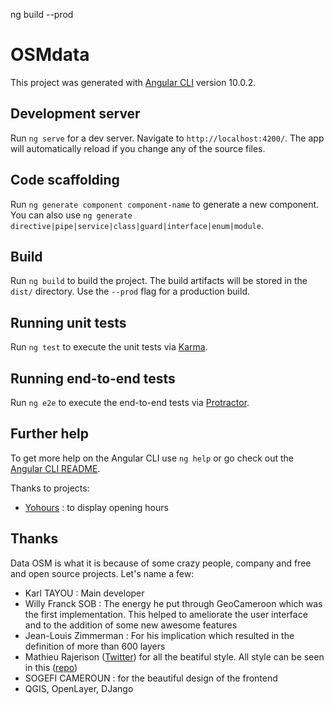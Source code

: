 
ng build --prod


# OSMdata

This project was generated with [Angular CLI](https://github.com/angular/angular-cli) version 10.0.2.

## Development server

Run `ng serve` for a dev server. Navigate to `http://localhost:4200/`. The app will automatically reload if you change any of the source files.

## Code scaffolding

Run `ng generate component component-name` to generate a new component. You can also use `ng generate directive|pipe|service|class|guard|interface|enum|module`.

## Build

Run `ng build` to build the project. The build artifacts will be stored in the `dist/` directory. Use the `--prod` flag for a production build.

## Running unit tests

Run `ng test` to execute the unit tests via [Karma](https://karma-runner.github.io).

## Running end-to-end tests

Run `ng e2e` to execute the end-to-end tests via [Protractor](http://www.protractortest.org/).

## Further help

To get more help on the Angular CLI use `ng help` or go check out the [Angular CLI README](https://github.com/angular/angular-cli/blob/master/README.md).

Thanks to projects:
- [Yohours](https://projets.pavie.info/yohours) : to display opening hours

## Thanks

Data OSM is what it is because of some crazy people, company and free and open source projects. Let's name a few:
* Karl TAYOU : Main developer
* Willy Franck SOB : The energy he put through GeoCameroon which was the first implementation. This helped to ameliorate the user interface and to the addition of some new awesome features
* Jean-Louis Zimmerman : For his implication which resulted in the definition of more than 600 layers
* Mathieu Rajerison ([Twitter](https://twitter.com/datagistips?s=21)) for all the beatiful style. All style can be seen in this ([repo](https://github.com/data-osm/data-osm-style))
* SOGEFI CAMEROUN : for the beautiful design of the frontend 
* QGIS, OpenLayer, DJango


